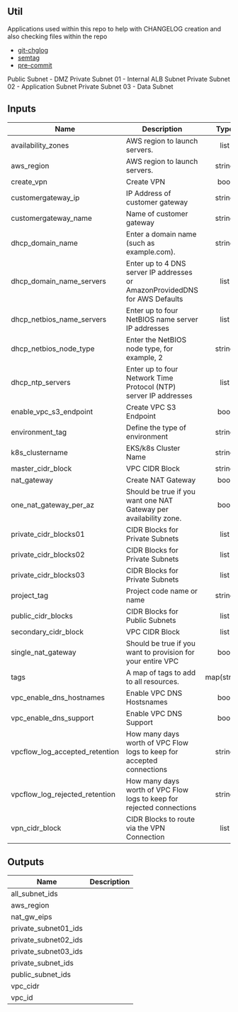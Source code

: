 ## Util
Applications used within this repo to help with CHANGELOG creation and also checking files within the repo

- [git-chglog](https://github.com/git-chglog/git-chglog)
- [semtag](https://github.com/pnikosis/semtag)
- [pre-commit](https://pre-commit.com/)

Public Subnet - DMZ
Private Subnet 01 - Internal ALB Subnet
Private Subnet 02 - Application Subnet
Private Subnet 03 - Data Subnet

<!-- BEGINNING OF PRE-COMMIT-TERRAFORM DOCS HOOK -->
## Inputs

| Name | Description | Type | Default | Required |
|------|-------------|:----:|:-----:|:-----:|
| availability\_zones | AWS region to launch servers. | list | `[ "eu-west-1a", "eu-west-1b" ]` | no |
| aws\_region | AWS region to launch servers. | string | `"eu-west-1"` | no |
| create\_vpn | Create VPN | bool | `"false"` | no |
| customergateway\_ip | IP Address of customer gateway | string | `""` | no |
| customergateway\_name | Name of customer gateway | string | `""` | no |
| dhcp\_domain\_name | Enter a domain name \(such as example.com\). | string | `""` | no |
| dhcp\_domain\_name\_servers | Enter up to 4 DNS server IP addresses or AmazonProvidedDNS for AWS Defaults | list | `[ "AmazonProvidedDNS" ]` | no |
| dhcp\_netbios\_name\_servers | Enter up to four NetBIOS name server IP addresses | list | `[]` | no |
| dhcp\_netbios\_node\_type | Enter the NetBIOS node type, for example, 2 | string | `""` | no |
| dhcp\_ntp\_servers | Enter up to four Network Time Protocol \(NTP\) server IP addresses | list | `[]` | no |
| enable\_vpc\_s3\_endpoint | Create VPC S3 Endpoint | bool | `"false"` | no |
| environment\_tag | Define the type of environment | string | `""` | no |
| k8s\_clustername | EKS/k8s Cluster Name | string | `"null"` | no |
| master\_cidr\_block | VPC CIDR Block | string | `""` | no |
| nat\_gateway | Create NAT Gateway | bool | `"false"` | no |
| one\_nat\_gateway\_per\_az | Should be true if you want one NAT Gateway per availability zone. | bool | `"true"` | no |
| private\_cidr\_blocks01 | CIDR Blocks for Private Subnets | list | `[]` | no |
| private\_cidr\_blocks02 | CIDR Blocks for Private Subnets | list | `[]` | no |
| private\_cidr\_blocks03 | CIDR Blocks for Private Subnets | list | `[]` | no |
| project\_tag | Project code name or name | string | `""` | no |
| public\_cidr\_blocks | CIDR Blocks for Public Subnets | list | `[]` | no |
| secondary\_cidr\_block | VPC CIDR Block | list | `[]` | no |
| single\_nat\_gateway | Should be true if you want to provision for your entire VPC | bool | `"false"` | no |
| tags | A map of tags to add to all resources. | map(string) | `{}` | no |
| vpc\_enable\_dns\_hostnames | Enable VPC DNS Hostsnames | bool | `"true"` | no |
| vpc\_enable\_dns\_support | Enable VPC DNS Support | bool | `"true"` | no |
| vpcflow\_log\_accepted\_retention | How many days worth of VPC Flow logs to keep for accepted connections | string | `"14"` | no |
| vpcflow\_log\_rejected\_retention | How many days worth of VPC Flow logs to keep for rejected connections | string | `"14"` | no |
| vpn\_cidr\_block | CIDR Blocks to route via the VPN Connection | list | `[]` | no |

## Outputs

| Name | Description |
|------|-------------|
| all\_subnet\_ids |  |
| aws\_region |  |
| nat\_gw\_eips |  |
| private\_subnet01\_ids |  |
| private\_subnet02\_ids |  |
| private\_subnet03\_ids |  |
| private\_subnet\_ids |  |
| public\_subnet\_ids |  |
| vpc\_cidr |  |
| vpc\_id |  |

<!-- END OF PRE-COMMIT-TERRAFORM DOCS HOOK -->
